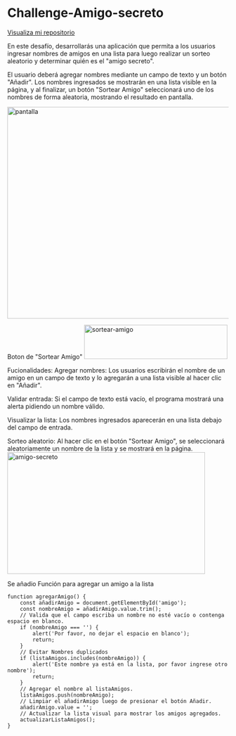 # Challenge-Amigo-secreto

<a href="https://github.com/Deluchy/Challenge-Amigo-secreto">Visualiza mi repositorio</a>

En este desafío, desarrollarás una aplicación que permita a los usuarios ingresar nombres de amigos en una lista para luego realizar un sorteo aleatorio y determinar quién es el "amigo secreto".  

El usuario deberá agregar nombres mediante un campo de texto y un botón "Añadir". Los nombres ingresados se mostrarán en una lista visible en la página, y al finalizar, un botón "Sortear Amigo" seleccionará uno de los nombres de forma aleatoria, mostrando el resultado en pantalla.

<img width="927" height="482" alt="pantalla" src="https://github.com/user-attachments/assets/98678cee-c912-4067-a2d5-e79e2b632404" />

Boton de "Sortear Amigo"
<img width="326" height="78" alt="sortear-amigo" src="https://github.com/user-attachments/assets/4a4dc446-b624-463b-a8c4-afa54af8c363" />

Fucionalidades:
Agregar nombres: Los usuarios escribirán el nombre de un amigo en un campo de texto y lo agregarán a una lista visible al hacer clic en "Añadir".

Validar entrada: Si el campo de texto está vacío, el programa mostrará una alerta pidiendo un nombre válido.

Visualizar la lista: Los nombres ingresados aparecerán en una lista debajo del campo de entrada.

Sorteo aleatorio: Al hacer clic en el botón "Sortear Amigo", se seleccionará aleatoriamente un nombre de la lista y se mostrará en la página.
<img width="450" height="277" alt="amigo-secreto" src="https://github.com/user-attachments/assets/631eb1db-1ebd-47f3-a5e0-9eaacb643717" />

Se añadio Función para agregar un amigo a la lista

```
function agregarAmigo() {
    const añadirAmigo = document.getElementById('amigo');
    const nombreAmigo = añadirAmigo.value.trim();
    // Valida que el campo escriba un nombre no esté vacío o contenga espacio en blanco.
    if (nombreAmigo === '') {
        alert('Por favor, no dejar el espacio en blanco');
        return;
    }
    // Evitar Nombres duplicados
    if (listaAmigos.includes(nombreAmigo)) {
        alert('Este nombre ya está en la lista, por favor ingrese otro nombre');
        return;
    }
    // Agregar el nombre al listaAmigos.
    listaAmigos.push(nombreAmigo);
    // Limpiar el añadirAmigo luego de presionar el botón Añadir.
    añadirAmigo.value = '';
    // Actualizar la lista visual para mostrar los amigos agregados.
    actualizarListaAmigos();
}
```
